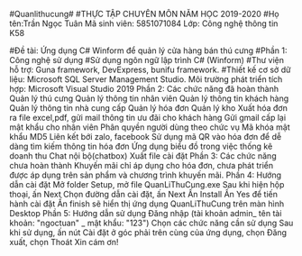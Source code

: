 #Quanlithucung#
#THỰC TẬP CHUYÊN MÔN NĂM HỌC 2019-2020
#Họ tên:Trần Ngọc Tuân Mã sinh viên: 5851071084 Lớp: Công nghệ thông tin K58

#Đề tài:  Ứng dụng C# Winform để quản lý cửa hàng bán thú cưng
#Phần 1: Công nghệ sử dụng
#Sử dụng ngôn ngữ lập trình C# (Winform)
#Thư viện hỗ trợ: Guna framework, DevExpress, bunifu framework.
#Thiết kế cơ sở dữ liệu: Microsoft SQL Server Management Studio.
Môi trường phát triển tích hợp: Microsoft Visual Studio 2019
Phần 2: Các chức năng đã hoàn thành
Quản lý thú cưng
Quản lý thông tin nhân viên
Quản lý thông tin khách hàng
Quản lý thông tin nhà cung cấp
Quản lý hóa đơn
Quản lý kho
Xuất hóa đơn ra file excel,pdf, gửi mail thông tin ưu đãi cho khách hàng
Gửi gmail cấp lại mật khẩu cho nhân viên 
Phân quyền người dùng theo chức vụ
Mã khóa mật khẩu MD5
Liên kết bới zalo, facebook
Sử dụng mã QR vào hóa đơn để dễ dàng tìm kiếm thông tin hóa đơn
Ứng dụng biểu đồ trong việc thống kê doanh thu
Chat nội bộ(chatbox)
Xuất file cài đặt
Phần 3: Các chức năng chưa hoàn thành
Khuyến mãi chỉ áp dụng cho hóa đơn, chưa phát triển được áp dụng trên sản phẩm và chương trình khuyến mãi.
Phần 4: Hướng dẫn cài đặt
Mở folder Setup, mở file QuanLiThuCung.exe
Sau khi hiện hộp thoại, ấn Next
Chọn đường dẫn cài đặt, ấn Next
Ấn Install
Ấn Yes để tiến hành cài đặt
Ấn finish sẽ hiển thị ứng dụng QuanLiThuCung trên màn hình Desktop
Phần 5: Hướng dẫn sử dụng
Đăng nhập (tài khoản admin_ tên tài khoản: "ngoctuan" _ mật khẩu: "123")
Chọn các chức năng cần sử dụng
Sau khi sử dụng, ấn nút Cài đặt ở góc phải trên cùng của ứng dụng, chọn Đăng xuất, chọn Thoát
Xin cám ơn!
